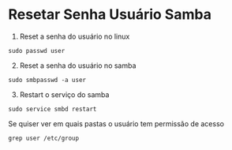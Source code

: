 # Resetar Senha Usuário Samba

1. Reset a senha do usuário no linux
```
sudo passwd user
```
2. Reset a senha do usuário no samba
```
sudo smbpasswd -a user
```
3. Restart o serviço do samba
```
sudo service smbd restart
```
Se quiser ver em quais pastas o usuário tem permissão de acesso
```
grep user /etc/group
```
